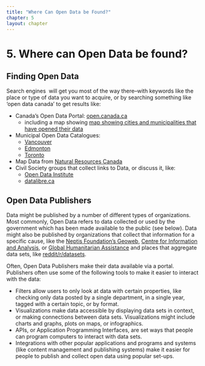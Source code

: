 ```yaml
---
title: "Where Can Open Data be Found?"
chapter: 5
layout: chapter
---
```


# 5. Where can Open Data be found?

## Finding Open Data

Search engines  will get you most of the way there–with keywords like the place or type of data you want to acquire, or by searching something like ‘open data canada’ to get results like:

* Canada’s Open Data Portal: [open.canada.ca](https://www.google.com/url?q=http://open.canada.ca/en&sa=D&ust=1473021927342000&usg=AFQjCNEEpoU1y4GuOJGCZc15nh3QrlwyAw)
  - including a map showing <span class="c2">[map showing cities and municipalities that have opened their data](https://www.google.com/url?q=http://open.canada.ca/en/maps/open-data-canada&sa=D&ust=1473021927343000&usg=AFQjCNFrOOMvu1gnOUsC-AbQSxmC6Ig6OQ) 
* Municipal Open Data Catalogues:
  - [Vancouver](https://www.google.com/url?q=http://vancouver.ca/your-government/open-data-catalogue.aspx&sa=D&ust=1473021927344000&usg=AFQjCNGxIcqTn6n7gnIEVQXDtbRRrvT8UQ)
  - [Edmonton](https://www.google.com/url?q=https://data.edmonton.ca/&sa=D&ust=1473021927344000&usg=AFQjCNFWZjJm_Kz0dIm3dLUhiSZDSeMJtQ) 
  - [Toronto](https://www.google.com/url?q=http://www1.toronto.ca/wps/portal/contentonly?vgnextoid%3D9e56e03bb8d1e310VgnVCM10000071d60f89RCRD&sa=D&ust=1473021927345000&usg=AFQjCNEDwFZQPDz_GX68daRbGCbs1P4dnQ) 
*  Map Data from [Natural Resources Canada](https://www.google.com/url?q=https://www.nrcan.gc.ca/earth-sciences/geography/topographic-information/free-data-geogratis/11042&sa=D&ust=1473021927346000&usg=AFQjCNHyMXEv8atq2W9ZR7KP5mJO-LZeiw)
* Civil Society groups that collect links to Data, or discuss it, like:
  - [Open Data Institute](https://www.google.com/url?q=http://theodi.org/&sa=D&ust=1473021927346000&usg=AFQjCNHBEA0D1KSPmJdZ45T4tdbftN1LjQ) 
  - [datalibre.ca](https://www.google.com/url?q=http://datalibre.ca/&sa=D&ust=1473021927347000&usg=AFQjCNGXWp2TzrvxLbqClqLLO05bujYDow) 

## Open Data Publishers

Data might be published by a number of different types of organizations. Most commonly, Open Data refers to data collected or used by the government which has been made available to the public (see below). Data might also be published by organizations that collect that information for a specific cause, like the [Neptis Foundation’s Geoweb](https://www.google.com/url?q=http://www.neptisgeoweb.org/&sa=D&ust=1473021927348000&usg=AFQjCNG4KcAYWcudQf8ihuMzomoYsfk2eQ), [Centre for Information and Analysis](https://www.google.com/url?q=http://www.sova-center.ru/en/database/&sa=D&ust=1473021927348000&usg=AFQjCNHdt3Xu9lD7HP2UoteWGW4d2Bl9xQ), or [Global Humanitarian Assistance](https://www.google.com/url?q=http://www.globalhumanitarianassistance.org/data-guides/datastore&sa=D&ust=1473021927348000&usg=AFQjCNE89TGAJYZOGG9mCRUK56qu9mMmZQ) and places that aggregate data sets, like [reddit/r/datasets](https://www.google.com/url?q=http://www.reddit/r/datasets&sa=D&ust=1473021927349000&usg=AFQjCNGepo9bMg-N8tkrpqtV9op1ITum9Q).

Often, Open Data Publishers make their data available via a portal. Publishers often use some of the following tools to make it easier to interact with the data:

* Filters allow users to only look at data with certain properties, like checking only data posted by a     single department, in a single year, tagged with a certain topic, or by format.
*  Visualizations make data accessible by displaying data sets in context, or making connections between     data sets. Visualizations might include charts and graphs, plots on maps, or infographics. 
* APIs, or Application Programming Interfaces, are set ways that people can program computers to     interact with data sets. 
* Integrations with other popular applications and programs and systems (like content management and     publishing systems) make it easier for people to publish and collect open data using popular set-ups. 
